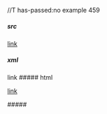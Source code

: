 //T has-passed:no
example 459
##### src
[link](<>)
##### xml
<?xml version="1.0" encoding="UTF-8"?>
<!DOCTYPE document SYSTEM "CommonMark.dtd">
<document xmlns="http://commonmark.org/xml/1.0">
  <paragraph>
    <link destination="" title="">
      <text>link</text>
    </link>
  </paragraph>
</document>
##### html
<p><a href="">link</a></p>
#####
